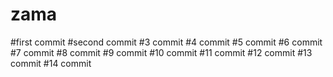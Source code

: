 # zama
#first commit
#second commit
#3 commit
#4 commit
#5 commit
#6 commit
#7 commit
#8 commit
#9 commit
#10 commit
#11 commit
#12 commit
#13 commit
#14 commit